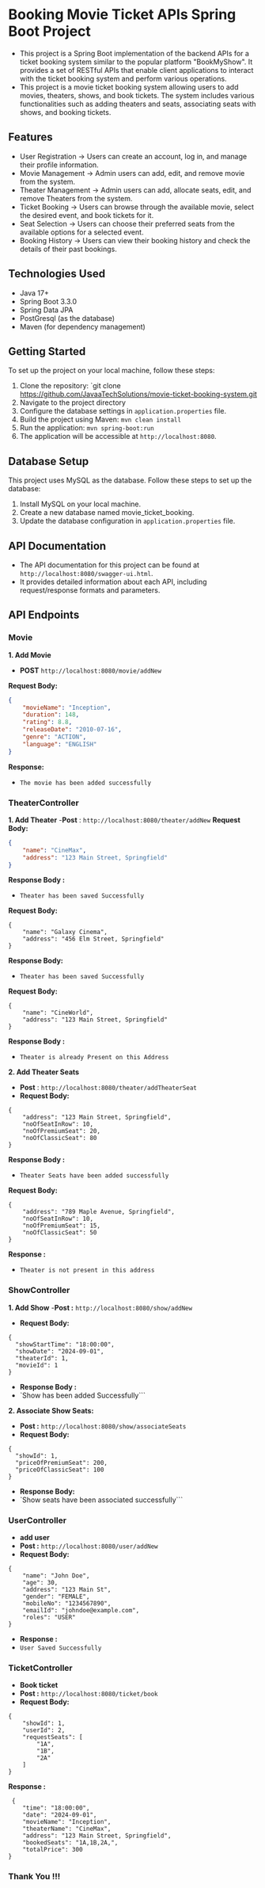 # Booking Movie Ticket APIs Spring Boot Project

- This project is a Spring Boot implementation of the backend APIs for a ticket booking system similar to the popular platform "BookMyShow". It provides a set of RESTful APIs that enable client applications to interact with the ticket booking system and perform various operations.
- This project is a movie ticket booking system allowing users to add movies, theaters, shows, and book tickets. The system includes various functionalities such as adding theaters and seats, associating seats with shows, and booking tickets.

## Features
* User Registration -> Users can create an account, log in, and manage their profile information.
* Movie Management -> Admin users can add, edit, and remove movie from the system.
* Theater Management -> Admin users can add, allocate seats, edit, and remove Theaters from the system.
* Ticket Booking -> Users can browse through the available movie, select the desired event, and book tickets for it.
* Seat Selection -> Users can choose their preferred seats from the available options for a selected event.
* Booking History -> Users can view their booking history and check the details of their past bookings.

## Technologies Used
* Java 17+
* Spring Boot 3.3.0 
* Spring Data JPA
* PostGresql (as the database)
* Maven (for dependency management)

## Getting Started
To set up the project on your local machine, follow these steps:

1. Clone the repository: `git clone https://github.com/JavaaTechSolutions/movie-ticket-booking-system.git
2. Navigate to the project directory
3. Configure the database settings in `application.properties` file.
4. Build the project using Maven: `mvn clean install`
5. Run the application: `mvn spring-boot:run`
6. The application will be accessible at `http://localhost:8080`.

## Database Setup
This project uses MySQL as the database. Follow these steps to set up the database:
1. Install MySQL on your local machine.
2. Create a new database named movie_ticket_booking.
3. Update the database configuration in `application.properties` file.

## API Documentation
- The API documentation for this project can be found at `http://localhost:8080/swagger-ui.html`. 
- It provides detailed information about each API, including request/response formats and parameters.

## API Endpoints

### Movie

**1. Add Movie**
- **POST** `http://localhost:8080/movie/addNew`

**Request Body:**
```json
{
    "movieName": "Inception",
    "duration": 148,
    "rating": 8.8,
    "releaseDate": "2010-07-16",
    "genre": "ACTION",
    "language": "ENGLISH"
}
```
**Response:**
- `The movie has been added successfully`

### TheaterController
**1. Add Theater**
-**Post** : `http://localhost:8080/theater/addNew`
**Request Body:**
```json
{
    "name": "CineMax",
    "address": "123 Main Street, Springfield"
}
```
**Response Body :**
- `Theater has been saved Successfully`

**Request Body:**
```
{
    "name": "Galaxy Cinema",
    "address": "456 Elm Street, Springfield"
}
```
**Response Body:**
- `Theater has been saved Successfully`

**Request Body:**
```
{
    "name": "CineWorld",
    "address": "123 Main Street, Springfield"
}
```
**Response Body :** 
- `Theater is already Present on this Address`

**2. Add Theater Seats**
- **Post** : `http://localhost:8080/theater/addTheaterSeat`
- **Request Body:**
```  
{
    "address": "123 Main Street, Springfield",
    "noOfSeatInRow": 10,
    "noOfPremiumSeat": 20,
    "noOfClassicSeat": 80
} 
```
**Response Body :**
 - `Theater Seats have been added successfully`

**Request Body:**
```  
{
    "address": "789 Maple Avenue, Springfield",
    "noOfSeatInRow": 10,
    "noOfPremiumSeat": 15,
    "noOfClassicSeat": 50
}
```
**Response :**
- `Theater is not present in this address`

### ShowController
**1. Add Show**
-**Post :** `http://localhost:8080/show/addNew`
- **Request Body:**
```
{
  "showStartTime": "18:00:00",
  "showDate": "2024-09-01",
  "theaterId": 1,
  "movieId": 1
}
```
- **Response Body :**
- `Show has been added Successfully```

**2. Associate Show Seats:**
- **Post :** `http://localhost:8080/show/associateSeats`
- **Request Body:**
```
{
  "showId": 1,
  "priceOfPremiumSeat": 200,
  "priceOfClassicSeat": 100
}
```
- **Response Body:**
- `Show seats have been associated successfully```

### UserController
- **add user**
- **Post :** `http://localhost:8080/user/addNew`
- **Request Body:** 
```
{
    "name": "John Doe",
    "age": 30,
    "address": "123 Main St",
    "gender": "FEMALE",
    "mobileNo": "1234567890",
    "emailId": "johndoe@example.com",
    "roles": "USER"
}
```
- **Response :**
- `User Saved Successfully`

### TicketController
- **Book ticket**
- **Post :** `http://localhost:8080/ticket/book`
- **Request Body:**
```
{
    "showId": 1,
    "userId": 2,
    "requestSeats": [
        "1A",
        "1B",
        "2A"
    ]
}
```
**Response :**
```
 {
    "time": "18:00:00",
    "date": "2024-09-01",
    "movieName": "Inception",
    "theaterName": "CineMax",
    "address": "123 Main Street, Springfield",
    "bookedSeats": "1A,1B,2A,",
    "totalPrice": 300
}
```

### Thank You !!!
